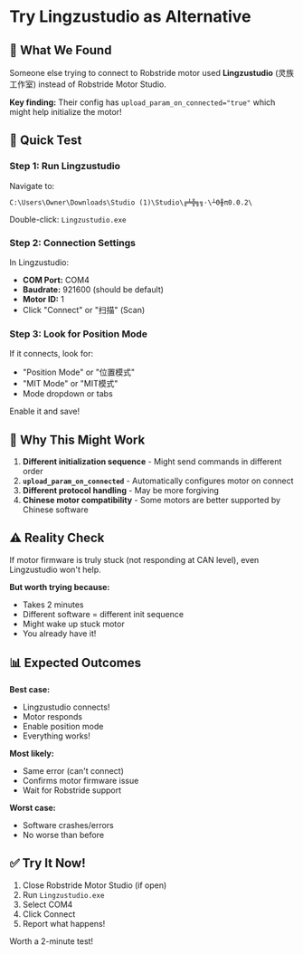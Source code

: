# Try Lingzustudio as Alternative

## 🎯 What We Found

Someone else trying to connect to Robstride motor used **Lingzustudio** (灵族工作室) instead of Robstride Motor Studio.

**Key finding:** Their config has `upload_param_on_connected="true"` which might help initialize the motor!

## 🚀 Quick Test

### **Step 1: Run Lingzustudio**

Navigate to:
```
C:\Users\Owner\Downloads\Studio (1)\Studio\╔╧╬╗╗·\┴Θ╫π0.0.2\
```

Double-click: `Lingzustudio.exe`

### **Step 2: Connection Settings**

In Lingzustudio:
- **COM Port:** COM4
- **Baudrate:** 921600 (should be default)
- **Motor ID:** 1
- Click "Connect" or "扫描" (Scan)

### **Step 3: Look for Position Mode**

If it connects, look for:
- "Position Mode" or "位置模式"
- "MIT Mode" or "MIT模式"
- Mode dropdown or tabs

Enable it and save!

## 🤔 Why This Might Work

1. **Different initialization sequence** - Might send commands in different order
2. **`upload_param_on_connected`** - Automatically configures motor on connect
3. **Different protocol handling** - May be more forgiving
4. **Chinese motor compatibility** - Some motors are better supported by Chinese software

## ⚠️ Reality Check

If motor firmware is truly stuck (not responding at CAN level), even Lingzustudio won't help.

**But worth trying because:**
- Takes 2 minutes
- Different software = different init sequence
- Might wake up stuck motor
- You already have it!

## 📊 Expected Outcomes

**Best case:** 
- Lingzustudio connects!
- Motor responds
- Enable position mode
- Everything works!

**Most likely:**
- Same error (can't connect)
- Confirms motor firmware issue
- Wait for Robstride support

**Worst case:**
- Software crashes/errors
- No worse than before

## ✅ Try It Now!

1. Close Robstride Motor Studio (if open)
2. Run `Lingzustudio.exe`
3. Select COM4
4. Click Connect
5. Report what happens!

Worth a 2-minute test!










